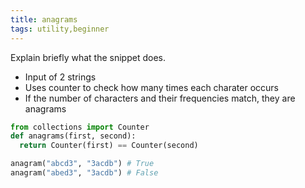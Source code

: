 ```yaml
---
title: anagrams
tags: utility,beginner
---
```


Explain briefly what the snippet does.

- Input of 2 strings
- Uses counter to check how many times each charater occurs
- If the number of characters and their frequencies match, they are anagrams

```py
from collections import Counter
def anagrams(first, second):
  return Counter(first) == Counter(second)
```

```py
anagram("abcd3", "3acdb") # True
anagram("abed3", "3acdb") # False
```
